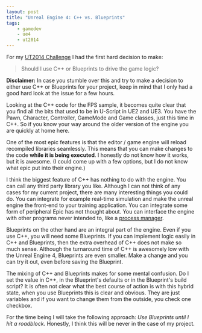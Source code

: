 ```yaml
---
layout: post
title: "Unreal Engine 4: C++ vs. Blueprints"
tags:
    - gamedev
    - ue4
    - ut2014
---
```


For my [UT2014 Challenge][1] I had the first hard decision to make:

> Should I use C++ or Blueprints to drive the game logic?

<div class="alert alert-warning">
<strong>Disclaimer:</strong> In case you stumble over this and try to make a 
decision to either use C++ or Blueprints for your project, keep in mind that I only 
had a good hard look at the issue for a few hours. 
</div>

Looking at the C++ code for the FPS sample, it becomes quite clear that you find
all the bits that used to be in U-Script in UE2 and UE3. You have the Pawn, 
Character, Controller, GameMode and Game classes, just this time in C++. So if 
you know your way around the older version of the engine you are quickly at home 
here.

<!--more-->

One of the most epic features is that the editor / game engine will reload 
recompiled libraries seamlessly. This means that you can make changes to the 
code **while it is being executed**. I honestly do not know how it works, but
it is awesome. (I could come up with a few options, but I do not know what
epic put into their engine.)

I think the biggest feature of C++ has nothing to do with the engine. You can 
call any third party library you like. Although I can not think of any cases 
for my current project, there are many interesting things you could do. You
can integrate for example real-time simulation and make the unreal engine
the front-end to your training application. You can integrate some form of
peripheral Epic has not thought about. You can interface the engine with other
programs never intended to, like a [process manager][2].

Blueprints on the other hand are an integral part of the engine. Even if you use
C++, you will need some Blueprints. If you can implement logic easily in C++ and
Blueprints, then the extra overhead of C++ does not make so much sense. Although 
the turnaround time of C++ is awesomely low with the Unreal Engine 4, Blueprints 
are even smaller. Make a change and you can try it out, even before saving the 
Blueprint.

The mixing of C++ and Blueprints makes for some mental confusion. Do I set the 
value in C++, in the Blueprint's defaults or in the Blueprint's build script? 
It is often not clear what the best course of action is with this hybrid state,
when you use Blueprints this is clear and obvious. They are just variables and
if you want to change them from the outside, you check one checkbox.

For the time being I will take the following approach: *Use Blueprints until I 
hit a roadblock.* Honestly, I think this will be never in the case of my 
project.

[1]:/2014/03/21/ut2014.html
[2]: http://www.cs.unm.edu/~dlchao/flake/doom/

